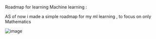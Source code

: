 Roadmap for learning Machine learning : 

AS of now i made a simple roadmap for my ml learning , to focus on only Mathematics

![image](https://github.com/ctrly4sh/Machine_Learning_Journey/assets/149458186/9d385734-df46-4d4f-9954-b98286717dd5)
